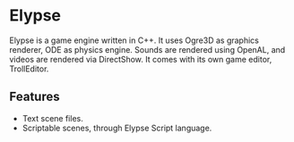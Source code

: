 Elypse
======

Elypse is a game engine written in C++.
It uses Ogre3D as graphics renderer, ODE as physics engine.
Sounds are rendered using OpenAL, and videos are rendered via DirectShow.
It comes with its own game editor, TrollEditor.

Features
--------

- Text scene files.
- Scriptable scenes, through Elypse Script language.
